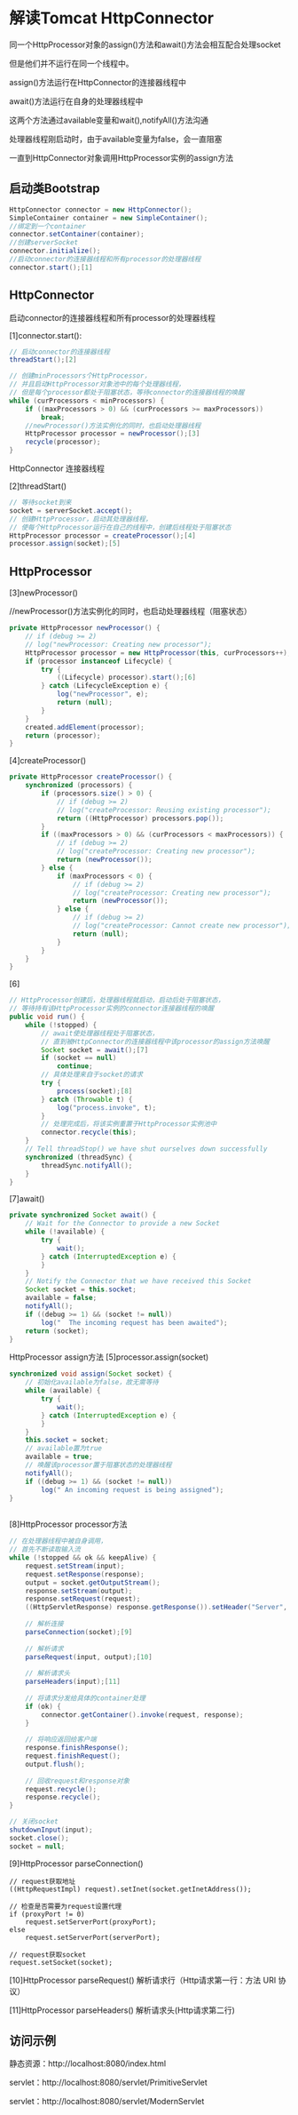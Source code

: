 # 解读Tomcat HttpConnector

同一个HttpProcessor对象的assign()方法和await()方法会相互配合处理socket

但是他们并不运行在同一个线程中。

assign()方法运行在HttpConnector的连接器线程中

await()方法运行在自身的处理器线程中

这两个方法通过available变量和wait(),notifyAll()方法沟通

处理器线程刚启动时，由于available变量为false，会一直阻塞

一直到HttpConnector对象调用HttpProcessor实例的assign方法



## 启动类Bootstrap
```java
HttpConnector connector = new HttpConnector();
SimpleContainer container = new SimpleContainer();
//绑定到一个container
connector.setContainer(container);
//创建serverSocket
connector.initialize();
//启动connector的连接器线程和所有processor的处理器线程
connector.start();[1]
```		

## HttpConnector
启动connector的连接器线程和所有processor的处理器线程

[1]connector.start():
```java
// 启动connector的连接器线程
threadStart();[2]

// 创建minProcessors个HttpProcessor，
// 并且启动HttpProcessor对象池中的每个处理器线程，
// 但是每个processor都处于阻塞状态，等待connector的连接器线程的唤醒
while (curProcessors < minProcessors) {
	if ((maxProcessors > 0) && (curProcessors >= maxProcessors))
		break;
	//newProcessor()方法实例化的同时，也启动处理器线程
	HttpProcessor processor = newProcessor();[3]
	recycle(processor);
}
```

HttpConnector 连接器线程

[2]threadStart()
```java
// 等待socket到来
socket = serverSocket.accept();
// 创建HttpProcessor，启动其处理器线程，
// 使每个HttpProcessor运行在自己的线程中，创建后线程处于阻塞状态
HttpProcessor processor = createProcessor();[4]
processor.assign(socket);[5]
```

## HttpProcessor
[3]newProcessor()

//newProcessor()方法实例化的同时，也启动处理器线程（阻塞状态）
```java
private HttpProcessor newProcessor() {
	// if (debug >= 2)
	// log("newProcessor: Creating new processor");
	HttpProcessor processor = new HttpProcessor(this, curProcessors++);
	if (processor instanceof Lifecycle) {
		try {
			((Lifecycle) processor).start();[6]
		} catch (LifecycleException e) {
			log("newProcessor", e);
			return (null);
		}
	}
	created.addElement(processor);
	return (processor);
}
```

[4]createProcessor()
```java
private HttpProcessor createProcessor() {
	synchronized (processors) {
		if (processors.size() > 0) {
			// if (debug >= 2)
			// log("createProcessor: Reusing existing processor");
			return ((HttpProcessor) processors.pop());
		}
		if ((maxProcessors > 0) && (curProcessors < maxProcessors)) {
			// if (debug >= 2)
			// log("createProcessor: Creating new processor");
			return (newProcessor());
		} else {
			if (maxProcessors < 0) {
				// if (debug >= 2)
				// log("createProcessor: Creating new processor");
				return (newProcessor());
			} else {
				// if (debug >= 2)
				// log("createProcessor: Cannot create new processor");
				return (null);
			}
		}
	}
}
```

[6]
```java	
// HttpProcessor创建后，处理器线程就启动，启动后处于阻塞状态，
// 等待持有该HttpProcessor实例的connector连接器线程的唤醒
public void run() {
    while (!stopped) {
        // await使处理器线程处于阻塞状态，
        // 直到被HttpConnector的连接器线程中该processor的assign方法唤醒
        Socket socket = await();[7]
        if (socket == null)
            continue;
        // 具体处理来自于socket的请求
        try {
            process(socket);[8]
        } catch (Throwable t) {
            log("process.invoke", t);
        }
        // 处理完成后，将该实例重置于HttpProcessor实例池中
        connector.recycle(this);
    }
    // Tell threadStop() we have shut ourselves down successfully
    synchronized (threadSync) {
        threadSync.notifyAll();
    }
} 
```
[7]await()
```java
private synchronized Socket await() {
    // Wait for the Connector to provide a new Socket
    while (!available) {
        try {
            wait();
        } catch (InterruptedException e) {
        }
    }
    // Notify the Connector that we have received this Socket
    Socket socket = this.socket;
    available = false;
    notifyAll();
    if ((debug >= 1) && (socket != null))
        log("  The incoming request has been awaited");
    return (socket);
}
```

HttpProcessor assign方法
[5]processor.assign(socket)
```java
synchronized void assign(Socket socket) {
    // 初始化available为false，故无需等待
    while (available) {
        try {
            wait();
        } catch (InterruptedException e) {
        }
    }
    this.socket = socket;
    // available置为true
    available = true;
    // 唤醒该processor置于阻塞状态的处理器线程
    notifyAll();
    if ((debug >= 1) && (socket != null))
        log(" An incoming request is being assigned");
}
    
 ```       
[8]HttpProcessor processor方法
```java
// 在处理器线程中被自身调用，
// 首先不断读取输入流
while (!stopped && ok && keepAlive) {
    request.setStream(input);
    request.setResponse(response);
    output = socket.getOutputStream();
    response.setStream(output);
    response.setRequest(request);
    ((HttpServletResponse) response.getResponse()).setHeader("Server", SERVER_INFO);
	
	// 解析连接
    parseConnection(socket);[9]
    
    // 解析请求
    parseRequest(input, output);[10]
    
    // 解析请求头
    parseHeaders(input);[11]
   
    // 将请求分发给具体的container处理
    if (ok) {
    	connector.getContainer().invoke(request, response);
    }   
            
    // 将响应返回给客户端
	response.finishResponse();
	request.finishRequest();
	output.flush();
	
    // 回收request和response对象
    request.recycle();
    response.recycle();
}

// 关闭socket
shutdownInput(input);
socket.close();
socket = null;
 ```   
    
[9]HttpProcessor parseConnection()
    
    // request获取地址
	((HttpRequestImpl) request).setInet(socket.getInetAddress());
    
    // 检查是否需要为request设置代理
    if (proxyPort != 0)
        request.setServerPort(proxyPort);
    else
        request.setServerPort(serverPort);
    
    // request获取socket
    request.setSocket(socket);
    
[10]HttpProcessor  parseRequest() 
	解析请求行（Http请求第一行：方法 URI 协议）

[11]HttpProcessor parseHeaders()
	解析请求头(Http请求第二行)
	
## 访问示例
静态资源：http://localhost:8080/index.html

servlet：http://localhost:8080/servlet/PrimitiveServlet

servlet：http://localhost:8080/servlet/ModernServlet